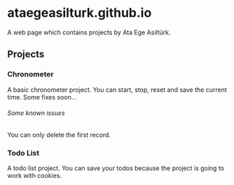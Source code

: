 # ataegeasilturk.github.io

A web page which contains projects by Ata Ege Asiltürk.


## Projects

### Chronometer

A basic chronometer project. You can start, stop, reset and save the current time. Some fixes soon...

###### Some known issues

You can only delete the first record.

### Todo List

A todo list project. You can save your todos because the project is going to work with cookies.
